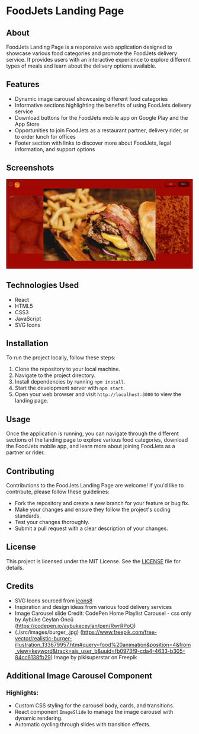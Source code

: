 # FoodJets Landing Page

## About

FoodJets Landing Page is a responsive web application designed to showcase various food categories and promote the FoodJets delivery service. It provides users with an interactive experience to explore different types of meals and learn about the delivery options available.

## Features

- Dynamic image carousel showcasing different food categories
- Informative sections highlighting the benefits of using FoodJets delivery service
- Download buttons for the FoodJets mobile app on Google Play and the App Store
- Opportunities to join FoodJets as a restaurant partner, delivery rider, or to order lunch for offices
- Footer section with links to discover more about FoodJets, legal information, and support options

## Screenshots
![Landing page image carousel](./src/screenshots/imgae_up1.jpg)



## Technologies Used

- React
- HTML5
- CSS3
- JavaScript
- SVG Icons

## Installation

To run the project locally, follow these steps:

1. Clone the repository to your local machine.
2. Navigate to the project directory.
3. Install dependencies by running `npm install`.
4. Start the development server with `npm start`.
5. Open your web browser and visit `http://localhost:3000` to view the landing page.

## Usage

Once the application is running, you can navigate through the different sections of the landing page to explore various food categories, download the FoodJets mobile app, and learn more about joining FoodJets as a partner or rider.

## Contributing

Contributions to the FoodJets Landing Page are welcome! If you'd like to contribute, please follow these guidelines:

- Fork the repository and create a new branch for your feature or bug fix.
- Make your changes and ensure they follow the project's coding standards.
- Test your changes thoroughly.
- Submit a pull request with a clear description of your changes.

## License

This project is licensed under the MIT License. See the [LICENSE](LICENSE) file for details.

## Credits

- SVG Icons sourced from [icons8](https://icons8.com)
- Inspiration and design ideas from various food delivery services
- Image Carousel slide Credit: CodePen Home Playlist Carousel - css only by Aybüke Ceylan Öncü (https://codepen.io/aybukeceylan/pen/RwrRPoO)
- (./src/images/burger_.jpg) (https://www.freepik.com/free-vector/realistic-burger-illustration_133679957.htm#query=food%20animation&position=4&from_view=keyword&track=ais_user_b&uuid=fb0973f9-cda4-4633-b305-84cc6138fb29) Image by pikisuperstar  on Freepik

## Additional Image Carousel Component

### Highlights:
- Custom CSS styling for the carousel body, cards, and transitions.
- React component `ImageSlide` to manage the image carousel with dynamic rendering.
- Automatic cycling through slides with transition effects.

